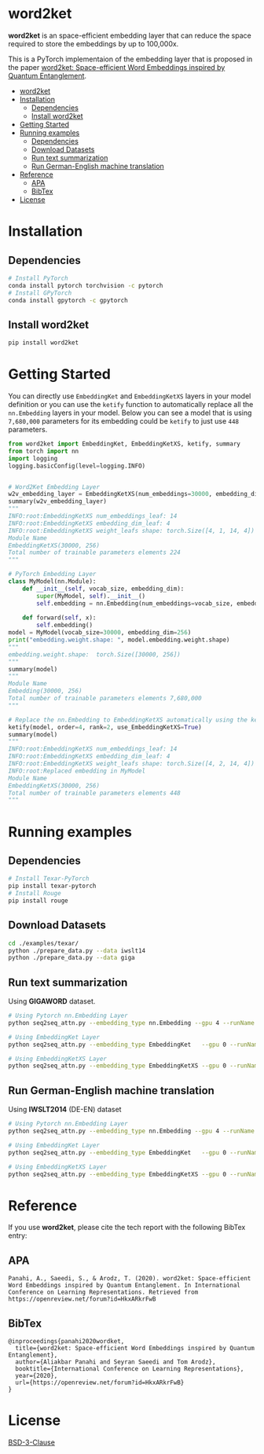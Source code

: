 # word2ket
**word2ket** is an space-efficient embedding layer that can reduce the space required to store the embeddings by up to 100,000x.

This is a PyTorch implementaion of the embedding layer that is proposed in the paper [word2ket: Space-efficient Word Embeddings inspired by Quantum Entanglement](https://arxiv.org/abs/1911.04975). 

- [word2ket](#word2ket)
- [Installation](#installation)
  - [Dependencies](#dependencies)
  - [Install word2ket](#install-word2ket)
- [Getting Started](#getting-started)
- [Running examples](#running-examples)
  - [Dependencies](#dependencies-1)
  - [Download Datasets](#download-datasets)
  - [Run text summarization](#run-text-summarization)
  - [Run German-English machine translation](#run-german-english-machine-translation)
- [Reference](#reference)
  - [APA](#apa)
  - [BibTex](#bibtex)
- [License](#license)

# Installation
## Dependencies
```bash
# Install PyTorch
conda install pytorch torchvision -c pytorch
# Install GPyTorch
conda install gpytorch -c gpytorch
```
## Install word2ket
```bash
pip install word2ket
```
# Getting Started
You can directly use `EmbeddingKet` and `EmbeddingKetXS` layers in your model definition or you can use the `ketify` function to automatically replace all the `nn.Embedding` layers in your model. Below you can see a model that is using `7,680,000` parameters for its embedding could be `ketify` to just use `448` parameters.

```python
from word2ket import EmbeddingKet, EmbeddingKetXS, ketify, summary
from torch import nn
import logging
logging.basicConfig(level=logging.INFO)


# Word2Ket Embedding Layer
w2v_embedding_layer = EmbeddingKetXS(num_embeddings=30000, embedding_dim=256, order=4, rank=1)
summary(w2v_embedding_layer)
"""
INFO:root:EmbeddingKetXS num_embeddings_leaf: 14
INFO:root:EmbeddingKetXS embedding_dim_leaf: 4
INFO:root:EmbeddingKetXS weight_leafs shape: torch.Size([4, 1, 14, 4])
Module Name                                                                           Total Parameters  Trainable Parameters # Elements in Trainable Parametrs       
EmbeddingKetXS(30000, 256)                                                            1                 1                    224                                     
Total number of trainable parameters elements 224
"""

# PyTorch Embedding Layer
class MyModel(nn.Module):
    def __init__(self, vocab_size, embedding_dim):
        super(MyModel, self).__init__()
        self.embedding = nn.Embedding(num_embeddings=vocab_size, embedding_dim=embedding_dim)
    
    def forward(self, x):
        self.embedding()
model = MyModel(vocab_size=30000, embedding_dim=256)
print("embedding.weight.shape: ", model.embedding.weight.shape)
"""
embedding.weight.shape:  torch.Size([30000, 256])
"""
summary(model)
"""
Module Name                                                                           Total Parameters  Trainable Parameters # Elements in Trainable Parametrs       
Embedding(30000, 256)                                                                 1                 1                    7,680,000                               
Total number of trainable parameters elements 7,680,000
"""

# Replace the nn.Embedding to EmbeddingKetXS automatically using the ketify function.
ketify(model, order=4, rank=2, use_EmbeddingKetXS=True)
summary(model)
"""
INFO:root:EmbeddingKetXS num_embeddings_leaf: 14
INFO:root:EmbeddingKetXS embedding_dim_leaf: 4
INFO:root:EmbeddingKetXS weight_leafs shape: torch.Size([4, 2, 14, 4])
INFO:root:Replaced embedding in MyModel
Module Name                                                                           Total Parameters  Trainable Parameters # Elements in Trainable Parametrs       
EmbeddingKetXS(30000, 256)                                                            1                 1                    448                                     
Total number of trainable parameters elements 448
"""
```

# Running examples
## Dependencies
```bash
# Install Texar-PyTorch
pip install texar-pytorch
# Install Rouge
pip install rouge
```

## Download Datasets
```bash
cd ./examples/texar/
python ./prepare_data.py --data iwslt14
python ./prepare_data.py --data giga
```

## Run text summarization
Using **GIGAWORD** dataset.
```bash
# Using Pytorch nn.Embedding Layer
python seq2seq_attn.py --embedding_type nn.Embedding --gpu 4 --runName G_000 --config-model config_model --config-data config_giga

# Using EmbeddingKet Layer
python seq2seq_attn.py --embedding_type EmbeddingKet   --gpu 0 --runName V2K_G_000       --config-model config_model --config-data config_giga --order 4 --rank 1

# Using EmbeddingKetXS Layer
python seq2seq_attn.py --embedding_type EmbeddingKetXS --gpu 0 --runName V2K_XS_G_000 --config-model config_model --config-data config_giga --order 4 --rank 1
```

## Run German-English machine translation
Using **IWSLT2014** (DE-EN) dataset
```bash
# Using Pytorch nn.Embedding Layer
python seq2seq_attn.py --embedding_type nn.Embedding --gpu 4 --runName I_000 --config-model config_model --config-data config_iwslt14

# Using EmbeddingKet Layer
python seq2seq_attn.py --embedding_type EmbeddingKet   --gpu 0 --runName V2K_I_000       --config-model config_model --config-data config_iwslt14 --order 4 --rank 1

# Using EmbeddingKetXS Layer
python seq2seq_attn.py --embedding_type EmbeddingKetXS --gpu 0 --runName V2K_XS_I_000 --config-model config_model --config-data config_iwslt14 --order 4 --rank 1

```


# Reference
If you use **word2ket**, please cite the tech report with the following BibTex entry:

## APA
```
Panahi, A., Saeedi, S., & Arodz, T. (2020). word2ket: Space-efficient Word Embeddings inspired by Quantum Entanglement. In International Conference on Learning Representations. Retrieved from https://openreview.net/forum?id=HkxARkrFwB
```

## BibTex
```
@inproceedings{panahi2020wordket,
  title={word2ket: Space-efficient Word Embeddings inspired by Quantum Entanglement},
  author={Aliakbar Panahi and Seyran Saeedi and Tom Arodz},
  booktitle={International Conference on Learning Representations},
  year={2020},
  url={https://openreview.net/forum?id=HkxARkrFwB}
}
```
# License
[BSD-3-Clause](./LICENSE)


